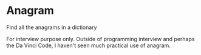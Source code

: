# Anagram
Find all the anagrams in a dictionary

For interview purpose only. 
Outside of programming interview and perhaps the Da Vinci Code, I haven't seen much practical use of anagram.
